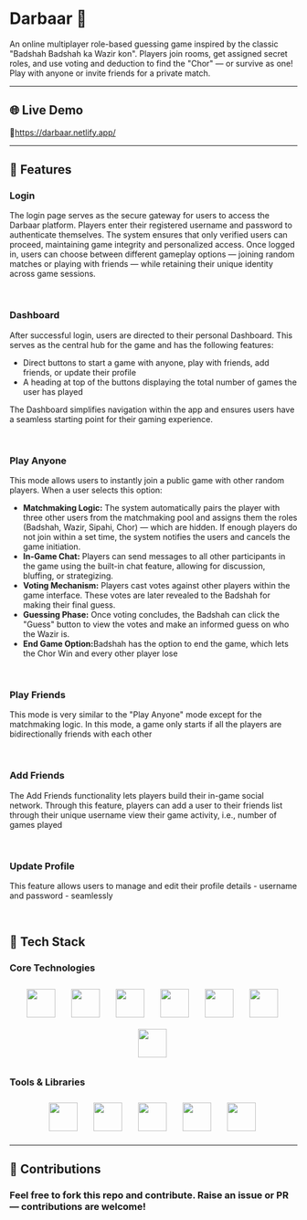 <h1>Darbaar 👑</h1>
<p> An online multiplayer role-based guessing game inspired by the classic "Badshah Badshah ka Wazir kon". 
Players join rooms, get assigned secret roles, and use voting and deduction to find the "Chor" — or survive as one!
Play with anyone or invite friends for a private match. </p>
<hr/>

<h2>🌐 Live Demo</h2>
<p>🔗<a href="https://darbaar.netlify.app/">https://darbaar.netlify.app/</a></p>
<hr/>

<h2>🚀 Features</h2>
<div>
  <h3>Login</h3>
</div>
<p>The login page serves as the secure gateway for users to access the Darbaar platform. Players enter their registered username and password to authenticate themselves. 
The system ensures that only verified users can proceed, maintaining game integrity and personalized access. Once logged in, users can choose between different gameplay options 
— joining random matches or playing with friends — while retaining their unique identity across game sessions.</p>
<br/>

<div>
  <h3>Dashboard</h3>
</div>
<p>After successful login, users are directed to their personal Dashboard. This serves as the central hub for the game and has the following features:</p>
<ul>
  <li>Direct buttons to start a game with anyone, play with friends, add friends, or update their profile</li>
  <li>A heading at top of the buttons displaying the total number of games the user has played</li>
</ul>
<p>The Dashboard simplifies navigation within the app and ensures users have a seamless starting point for their gaming experience.</p>
<br/>

<div>
  <h3>Play Anyone</h3>
</div>
<p>This mode allows users to instantly join a public game with other random players. When a user selects this option:</p>
<ul>
  <li><b>Matchmaking Logic:</b> The system automatically pairs the player with three other users from the matchmaking pool and assigns them the roles (Badshah, Wazir, Sipahi, Chor) — which are   
  hidden. If enough players do not join within a set time, the system notifies the users and cancels the game initiation.</li>
  <li><b>In-Game Chat:</b> Players can send messages to all other participants in the game using the built-in chat feature, allowing for discussion, bluffing, or strategizing.</li>
  <li><b>Voting Mechanism:</b> Players cast votes against other players within the game interface. These votes are later revealed to the Badshah for making their final guess.</li>
  <li><b>Guessing Phase:</b> Once voting concludes, the Badshah can click the "Guess" button to view the votes and make an informed guess on who the Wazir is.</li>
  <li><b>End Game Option:</b>Badshah has the option to end the game, which lets the Chor Win and every other player lose</li>
</ul>
<br/>

<div>
  <h3>Play Friends</h3>
</div>
<p>This mode is very similar to the "Play Anyone" mode except for the matchmaking logic. In this mode, a game only starts if all the players are bidirectionally friends with each other</p>
<br/>

<div>
  <h3>Add Friends</h3>  
</div>
  <p>The Add Friends functionality lets players build their in-game social network. Through this feature, players can add a user to their friends list through their unique username view their game activity, i.e., number of games played</p>
<br/>

<div>
  <h3>Update Profile</h3>
</div>
<p>This feature allows users to manage and edit their profile details - username and password - seamlessly</p>
<br/>

<h2>💼 Tech Stack</h2>
<h3>Core Technologies</h3>
<p align="center">  
  <img src="https://skillicons.dev/icons?i=html" height="50" style="margin:10px;" />&nbsp;
  <img src="https://skillicons.dev/icons?i=css" height="50" style="margin:10px;" />&nbsp;
  <img src="https://skillicons.dev/icons?i=js" height="50" style="margin:10px;" />&nbsp;
  <img src="https://skillicons.dev/icons?i=react" height="50" style="margin:10px;" />&nbsp;
  <img src="https://skillicons.dev/icons?i=nodejs" height="50" style="margin:10px;" />&nbsp;
  <img src="https://skillicons.dev/icons?i=express" height="50" style="margin:10px;" />&nbsp;
  <img src="https://skillicons.dev/icons?i=mongodb" height="50" style="margin:10px;" />&nbsp;
</p>

<h3>Tools & Libraries</h3>
<p align="center">  
  <img src="https://skillicons.dev/icons?i=git" height="50" style="margin:10px;" />&nbsp;
  <img src="https://skillicons.dev/icons?i=github" height="50" style="margin:10px;" />&nbsp;
  <img src="https://skillicons.dev/icons?i=vercel" height="50" style="margin:10px;" />&nbsp;
  <img src="https://skillicons.dev/icons?i=netlify" height="50" style="margin:10px;" />&nbsp;
  <img src="https://skillicons.dev/icons?i=vscode" height="50" style="margin:10px;" />&nbsp;
</p>
<hr/>
<h2>🙌  Contributions</h2>
<h3>Feel free to fork this repo and contribute. Raise an issue or PR — contributions are welcome!</h3>


